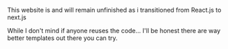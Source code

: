 This website is and will remain unfinished as i transitioned from React.js to next.js

While I don't mind if anyone reuses the code... I'll be honest there are way better templates out there you can try.
